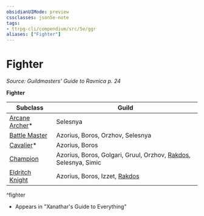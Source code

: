 ```yaml
---
obsidianUIMode: preview
cssclasses: json5e-note
tags:
- ttrpg-cli/compendium/src/5e/ggr
aliases: ["Fighter"]
---
```

# Fighter
*Source: Guildmasters' Guide to Ravnica p. 24* 

**Fighter**

| Subclass | Guild |
|----------|-------|
| [Arcane Archer](3-Mechanics/CLI/classes/fighter-arcane-archer-xge.md)* | Selesnya |
| [Battle Master](3-Mechanics/CLI/classes/fighter-battle-master.md) | Azorius, Boros, Orzhov, Selesnya |
| [Cavalier](3-Mechanics/CLI/classes/fighter-cavalier-xge.md)* | Azorius, Boros |
| [Champion](3-Mechanics/CLI/classes/fighter-champion.md) | Azorius, Boros, Golgari, Gruul, Orzhov, [Rakdos](3-Mechanics/CLI/bestiary/npc/rakdos-ggr.md), Selesnya, Simic |
| [Eldritch Knight](3-Mechanics/CLI/classes/fighter-eldritch-knight.md) | Azorius, Boros, Izzet, [Rakdos](3-Mechanics/CLI/bestiary/npc/rakdos-ggr.md) |
^fighter

* Appears in "Xanathar's Guide to Everything"